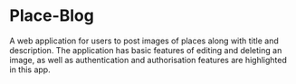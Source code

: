 # Place-Blog


A web application for users to post images of places along with title and description. The application has basic features of editing and deleting an image, 
as well as authentication and authorisation features are highlighted in this app.
